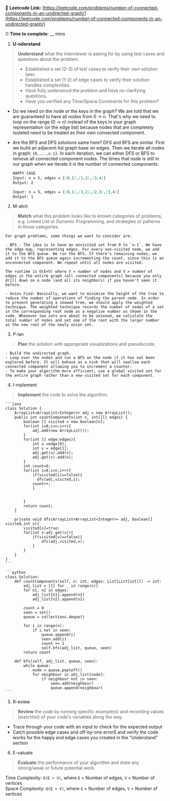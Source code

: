 🔗 **Leetcode Link:** [https://leetcode.com/problems/number-of-connected-components-in-an-undirected-graph/](https://leetcode.com/problems/number-of-connected-components-in-an-undirected-graph/)

⏰ **Time to complete**: __ mins

1. **U-nderstand**

> **Understand** what the interviewer is asking for by using test cases and questions about the problem.
> 
> - Established a set (2-3) of test cases to verify their own solution later.
> - Established a set (1-2) of edge cases to verify their solution handles complexities.
> - Have fully understood the problem and have no clarifying questions.
> - Have you verified any Time/Space Constraints for this problem?

- Do we need on the node or the keys in the graph?
We are told that we are guaranteed to have all nodes from 0 -> n. That's why we need to loop on the range (0 -> n) instead of the keys in your graph representation (or the edge list) because nodes that are completely isolated need to be treated as their own connected component.
    
- Are the BFS and DFS solutions same here?
DFS and BFS are similar. First we build an adjacent-list graph base on edges. Then we iterate all nodes in graph: `{0,...,n-1}`. In each iteration, we can either DFS or BFS to remove all connected component nodes. The times that node is still in our graph when we iterate it is the number of connected components.
    
    ```markdown
    HAPPY CASE
    Input: n = 5, edges = [[0,1],[1,2],[3,4]]
    Output: 2
    
    Input: n = 5, edges = [[0,1],[1,2],[2,3],[3,4]]
    Output: 1
    ```
    
2. M-atch
    
> **Match** what this problem looks like to known categories of problems, e.g. Linked List or Dynamic Programming, and strategies or patterns in those categories.

    For graph problems, some things we want to consider are:
    
    - BFS - The idea is to have an unvisited set from 0 to `n-1`. We have the edge map, representing edges. For every non-visited node, we add it to the BFS queue. We run the BFS. If there's remaining nodes, we add it to the BFS queue again incrementing the count, since this is an unconnected component. We repeat until all nodes are visited.
    
    The runtime is O(E+V) where V = number of nodes and V = number of edges in the entire graph (all connected components) because you only drill down on a node (and all its neighbors) if you haven't seen it before.
    
    - Union Find: Basically, we want to minimize the height of the tree to reduce the number of operations of finding the parent node. In order to prevent generating a skewed tree, we should apply the weighted technique. The weighted technique records the number of nodes of a set in the corresponding root node as a negative number as shown in the code. Whenever two sets are about to be unioned, we calculate the total number of nodes and set one of the root with the larger number as the new root of the newly union set.

3. P-lan
    
> **Plan** the solution with appropriate visualizations and pseudocode.
    
    - Build the undirected graph.
    - Loop over the nodes and run a BFS on the node if it has not been explored before. It will behave as a sink that will swallow each connected component allowing you to increment a counter.
    - To make your algorithm more efficient, use a global visited set for the entire graph rather than a new visited set for each component.

4. I-mplement

> **Implement** the code to solve the algorithm.
    
    ```java
    class Solution {
        ArrayList<ArrayList<Integer>> adj = new ArrayList();
        public int countComponents(int n, int[][] edges) {
            boolean [] visited = new boolean[n];
            for(int i=0;i<n;i++){
                adj.add(new ArrayList());
            }
            for(int [] edge:edges){
                int u =edge[0];
                int v = edge[1];
                adj.get(u).add(v);
                adj.get(v).add(u);
            }
            int count=0;
            for(int i=0;i<n;i++){
                if(visited[i]==false){
                  dfs(adj,visited,i);
                count++;
                }
               
                
            }
            return count;
        }
        
        private void dfs(ArrayList<ArrayList<Integer>> adj, boolean[] visited,int s){
            visited[s]=true;
            for(int v:adj.get(s)){
                if(visited[v]==false){
                    dfs(adj,visited,v);
                }
            }
        }
    }
    ```
    
    ```python
    class Solution:
        def countComponents(self, n: int, edges: List[List[int]]) -> int:
            adj_list = [[] for _ in range(n)]
            for n1, n2 in edges:
                adj_list[n1].append(n2)
                adj_list[n2].append(n1)
    
            count = 0
            seen = set()
            queue = collections.deque()
            
            for i in range(n):
                if i not in seen:
                    queue.append(i)
                    seen.add(i)
                    count += 1
                    self.bfs(adj_list, queue, seen)
            return count
    
        def bfs(self, adj_list, queue, seen):
            while queue:
                node = queue.popleft()
                for neighbour in adj_list[node]:
                    if neighbour not in seen:
                        seen.add(neighbour)
                        queue.append(neighbour)
    ```
    
5. R-eview
    
> **Review** the code by running specific example(s) and recording values (watchlist) of your code's variables along the way.

- Trace through your code with an input to check for the expected output
- Catch possible edge cases and off-by-one errorS and verify the code works for the happy and edge cases you created in the “Understand” section

    
6. E-valuate

> **Evaluate** the performance of your algorithm and state any strong/weak or future potential work.

Time Complexity: `O(E + V)`, where `E` = Number of edges, `V` = Number of vertices
<br>
Space Complexity: `O(E + V)`, where `E` = Number of edges, `V` = Number of vertices